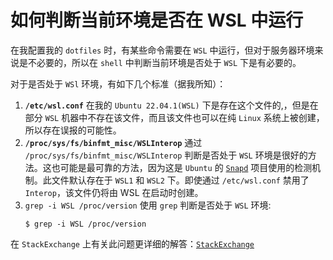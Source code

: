 # 如何判断当前环境是否在 WSL 中运行

在我配置我的 `dotfiles` 时，有某些命令需要在 `WSL` 中运行，但对于服务器环境来说是不必要的，所以在 `shell` 中判断当前环境是否处于 `WSL` 下是有必要的。

对于是否处于 `WSl` 环境，有如下几个标准（据我所知）：
1. **`/etc/wsl.conf`**
   在我的 `Ubuntu 22.04.1(WSL)` 下是存在这个文件的,，但是在部分 `WSL` 机器中不存在该文件，而且该文件也可以在纯 `Linux` 系统上被创建，所以存在误报的可能性。
2.  **`/proc/sys/fs/binfmt_misc/WSLInterop`**
   通过 `/proc/sys/fs/binfmt_misc/WSLInterop` 判断是否处于 `WSL` 环境是很好的方法。这也可能是最可靠的方法，因为这是 `Ubuntu` 的 [`Snapd`][Snapd] 项目使用的检测机制。此文件默认存在于 `WSL1` 和 `WSL2` 下。即使通过 `/etc/wsl.conf` 禁用了 `Interop`，该文件仍将由 WSL 在启动时创建。
3. `grep -i WSL /proc/version`
   使用 `grep` 判断是否处于 `WSL` 环境:
   ``` shell
   $ grep -i WSL /proc/version
   
   ```



在 `StackExchange` 上有关此问题更详细的解答：[`StackExchange`][StackExchange]

[Snapd]: https://github.com/snapcore/snapd
[StackExchange]:https://superuser.com/questions/1749781/how-can-i-check-if-the-environment-is-wsl-from-a-shell-script